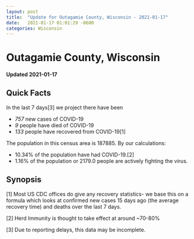 ```yaml
---
layout: post
title:  "Update for Outagamie County, Wisconsin - 2021-01-17"
date:   2021-01-17 01:01:29 -0600
categories: Wisconsin
---
```


# Outagamie County, Wisconsin
#### Updated 2021-01-17

## Quick Facts

In the last 7 days[3] we project there have been
- *757* new cases of COVID-19
- *9* people have died of COVID-19
- *133* people have recovered from COVID-19[1]

The population in this census area is 187885. By our calculations:
- 10.34% of the population have had COVID-19.[2]
- 1.16% of the population or 2179.0 people are actively fighting the virus.

## Synopsis




[1] Most US CDC offices do give any recovery statistics- we base this on a formula which looks at confirmed new cases
15 days ago (the average recovery time) and deaths over the last 7 days.

[2] Herd Immunity is thought to take effect at around ~70-80%

[3] Due to reporting delays, this data may be incomplete.
 
    